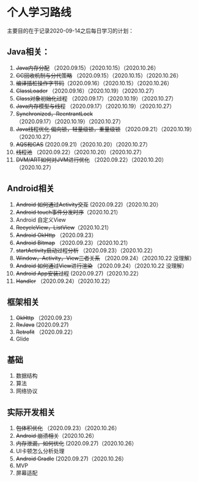 # 个人学习路线

主要目的在于记录2020-09-14之后每日学习的计划：

## Java相关：

1. ~~Java内存分配~~ （2020.09.15）（2020.10.15）（2020.10.26）
2. ~~GC回收机制与分代策略~~ （2020.09.15）（2020.10.15）（2020.10.26）
3. ~~编译插桩操作字节码~~（2020.09.16）（2020.10.15）（2020.10.26）
4. ~~ClassLoader~~ （2020.09.16）（2020.10.19）（2020.10.27）
5. ~~Class对象初始化过程~~ （2020.09.17）（2020.10.19）（2020.10.27）
6. ~~Java内存模型与线程~~ （2020.09.17）（2020.10.19）（2020.10.27）
7. ~~Synchronized，ReentrantLock~~ （2020.09.17）（2020.10.19）（2020.10.27）
8. ~~Java线程优化 偏向锁，轻量级锁，重量级锁~~ （2020.09.21）（2020.10.19）（2020.10.27）
9. ~~AQS和CAS~~ (2020.09.21)（2020.10.20）（2020.10.27）
10. ~~线程池~~ （2020.09.22）（2020.10.20）（2020.10.27）
11. ~~DVM/ART如何对JVM进行优化~~ （2020.09.22）（2020.10.20）（2020.10.27）

## Android相关

1. ~~Android 如何通过Activity交互~~ (2020.09.22)（2020.10.20）
2. ~~Android touch事件分发时序~~（2020.10.21）
3. Android 自定义View
4. ~~RecycleView，ListView~~（2020.10.21）
5. ~~Android OkHttp~~ （2020.09.23）
6. ~~Android Bitmap~~ （2020.09.23）（2020.10.21）
7. ~~startActivity启动过程分析~~ （2020.09.23）（2020.10.22）  
8. ~~Window，Activity，View三者关系~~ （2020.09.24）（2020.10.22 没理解）
9. ~~Android 如何通过View进行渲染~~ （2020.09.24）（2020.10.22 没理解）
10. ~~Android App安装过程~~ (2020.09.27)（2020.10.22） 
11. ~~Handler~~ （2020.09.24）（2020.10.22）

## 框架相关

1. ~~OkHttp~~ （2020.09.23）
2. ~~RxJava~~ (2020.09.27)
3. ~~Retrofit~~ （2020.09.22）
4. Glide

## 基础

1. 数据结构
2. 算法
3. 网络协议

## 实际开发相关

1. ~~包体积优化~~ （2020.09.23）（2020.10.26）
2. ~~Android 崩溃相关~~（2020.10.26）
3. ~~内存泄漏，如何优化~~ (2020.09.27)（2020.10.26）
4. UI卡顿怎么分析处理
5. ~~Android Gradle~~ (2020.09.27)（2020.10.26）
6. MVP
7. 屏幕适配



